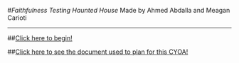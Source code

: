 #_Faithfulness Testing Haunted House_
Made by Ahmed Abdalla and Meagan Carioti
___
##[Click here to begin!]()  

##[Click here to see the document used to plan for this CYOA!](https://docs.google.com/document/d/1yGEi-arCLkIX4OkhGI1NtHVQVq56zSRDhzOjfT1C8xw/edit)

